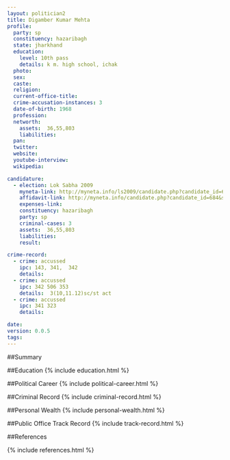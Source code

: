 ```yaml
---
layout: politician2
title: Digamber Kumar Mehta
profile: 
  party: sp
  constituency: hazaribagh
  state: jharkhand
  education: 
    level: 10th pass
    details: k m. high school, ichak
  photo: 
  sex: 
  caste: 
  religion: 
  current-office-title: 
  crime-accusation-instances: 3
  date-of-birth: 1968
  profession: 
  networth: 
    assets:  36,55,803
    liabilities: 
  pan: 
  twitter: 
  website: 
  youtube-interview: 
  wikipedia: 

candidature: 
  - election: Lok Sabha 2009
    myneta-link: http://myneta.info/ls2009/candidate.php?candidate_id=684
    affidavit-link: http://myneta.info/candidate.php?candidate_id=684&scan=original
    expenses-link: 
    constituency: hazaribagh 
    party: sp
    criminal-cases: 3
    assets:  36,55,803
    liabilities: 
    result:  

crime-record: 
  - crime: accussed
    ipc: 143, 341,  342
    details:    
  - crime: accussed
    ipc: 342 506 353
    details:  3(10,11.12)sc/st act  
  - crime: accussed
    ipc: 341 323
    details:    

date: 
version: 0.0.5
tags: 
---
```

##Summary


##Education
{% include education.html %}


##Political Career
{% include political-career.html %}


##Criminal Record
{% include criminal-record.html %}


##Personal Wealth
{% include personal-wealth.html %}


##Public Office Track Record
{% include track-record.html %}


##References


{% include references.html %}